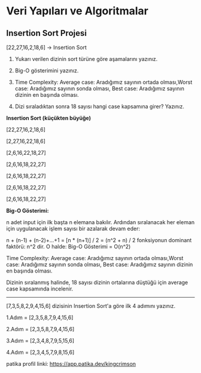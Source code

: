 # Veri Yapıları ve Algoritmalar
## Insertion Sort Projesi

[22,27,16,2,18,6] -> Insertion Sort

1. Yukarı verilen dizinin sort türüne göre aşamalarını yazınız.

2. Big-O gösterimini yazınız.

3. Time Complexity: Average case: Aradığımız sayının ortada olması,Worst case: 
Aradığımız sayının sonda olması, Best case: Aradığımız sayının dizinin en başında olması.

4. Dizi sıraladıktan sonra 18 sayısı hangi case kapsamına girer? Yazınız.

**Insertion Sort (küçükten büyüğe)**

[22,27,16,2,18,6]

[2,27,16,22,18,6]

[2,6,16,22,18,27]

[2,6,16,18,22,27]

[2,6,16,18,22,27]

[2,6,16,18,22,27]

[2,6,16,18,22,27]


**Big-O Gösterimi:**

n adet input için ilk başta n elemana bakılır. Ardından sıralanacak her eleman için uygulanacak işlem sayısı bir azalarak devam eder:

n + (n-1) + (n-2)+...+1 = [n * (n+1)] / 2 = (n^2 + n) / 2
fonksiyonun dominant faktörü: n^2 dir. O halde:
Big-O Gösterimi = O(n^2)

Time Complexity: Average case: Aradığımız sayının ortada olması,Worst case: 
Aradığımız sayının sonda olması, Best case: Aradığımız sayının dizinin en başında olması.

Dizinin sıralanmış halinde, 18 sayısı dizinin ortalarına düştüğü için average case kapsamında incelenir.

-----------------------------------------------------------------------------------

[7,3,5,8,2,9,4,15,6] dizisinin Insertion Sort'a göre ilk 4 adımını yazınız.

1.Adım = [2,3,5,8,7,9,4,15,6]

2.Adım = [2,3,5,8,7,9,4,15,6]

3.Adım = [2,3,4,8,7,9,5,15,6]

4.Adım = [2,3,4,5,7,9,8,15,6]

patika profil linki: https://app.patika.dev/kingcrimson
